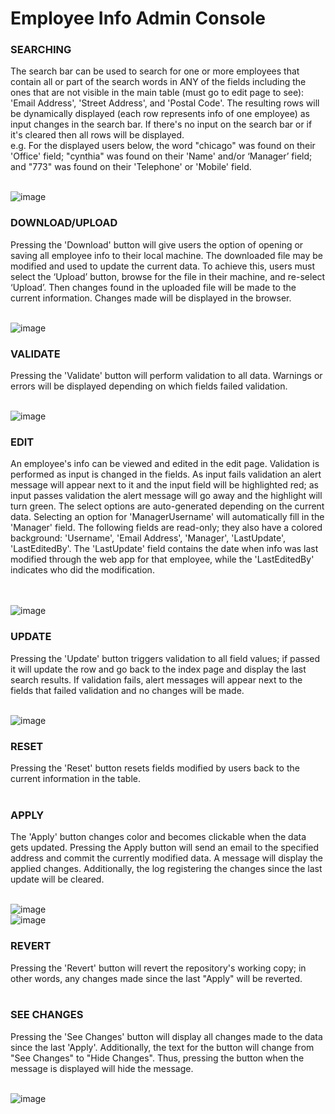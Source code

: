 # Employee Info Admin Console

### SEARCHING <br>
The search bar can be used to search for one or more employees that contain all or part of the search words in ANY of the fields including the ones that are not visible in the main table (must go to edit page to see): 'Email Address', 'Street Address', and 'Postal Code'. The resulting rows will be dynamically displayed (each row represents info of one employee) as input changes in the search bar. If there's no input on the search bar or if it's cleared then all rows will be displayed.<br>
e.g. For the displayed users below, the word "chicago" was found on their 'Office' field; "cynthia" was found on their 'Name' and/or ‘Manager’ field; and "773" was found on their 'Telephone' or 'Mobile' field.
 <br><br>
 
 ![image](https://user-images.githubusercontent.com/71573442/132609979-9f337b27-0af5-4ba1-b281-0c917a859f28.png)<br>

### DOWNLOAD/UPLOAD <br>
Pressing the 'Download' button will give users the option of opening or saving all employee info to their local machine. The downloaded file may be modified and used to update the current data. To achieve this, users must select the ‘Upload’ button, browse for the file in their machine, and re-select ‘Upload’. Then changes found in the uploaded file will be made to the current information. Changes made will be displayed in the browser.
 <br><br>
 
 ![image](https://user-images.githubusercontent.com/71573442/132610011-c3478d1a-74d3-4d92-957d-58d7a3a2974b.png)<br>


### VALIDATE<br>
Pressing the 'Validate' button will perform validation to all data. Warnings or errors will be displayed depending on which fields failed validation.
<br><br>
 
 ![image](https://user-images.githubusercontent.com/71573442/132610018-2b13fd09-5214-4cba-8585-185576dc8da1.png)<br>


### EDIT<br>
An employee's info can be viewed and edited in the edit page. Validation is performed as input is changed in the fields. As input fails validation an alert message will appear next to it and the input field will be highlighted red; as input passes validation the alert message will go away and the highlight will turn green. The select options are auto-generated depending on the current data. Selecting an option for 'ManagerUsername' will automatically fill in the 'Manager' field. The following fields are read-only; they also have a colored background: 'Username', 'Email Address', 'Manager', 'LastUpdate', 'LastEditedBy'. The 'LastUpdate' field contains the date when info was last modified through the web app for that employee, while the 'LastEditedBy' indicates who did the modification.	 
<br><br>

![image](https://user-images.githubusercontent.com/71573442/132610038-aa0df993-0e61-4106-918d-09a4d63f2c4d.png)<br>

### UPDATE<br>
Pressing the 'Update' button triggers validation to all field values; if passed it will update the row and go back to the index page and display the last search results. If validation fails, alert messages will appear next to the fields that failed validation and no changes will be made.
 <br><br>
	
  ![image](https://user-images.githubusercontent.com/71573442/132610061-8c9a9fa1-0fc3-4c31-beaf-19f1840b4111.png)<br>

 ### RESET<br>
 Pressing the 'Reset' button resets fields modified by users back to the current information in the table.
<br><br>

### APPLY<br>
The 'Apply' button changes color and becomes clickable when the data gets updated. Pressing the Apply button will send an email to the specified address and commit the currently modified data. A message will display the applied changes. Additionally, the log registering the changes since the last update will be cleared. 
 <br><br> 
 
![image](https://user-images.githubusercontent.com/71573442/132610080-1928ed52-4fdd-4a82-b806-8168b8167ab9.png)<br>
![image](https://user-images.githubusercontent.com/71573442/132610090-328e303e-56a0-48e9-bc59-46791d23f6ad.png)<br>


### REVERT<br>
Pressing the 'Revert' button will revert the repository's working copy; in other words, any changes made since the last "Apply" will be reverted.
<br><br>

### SEE CHANGES<br>
Pressing the 'See Changes' button will display all changes made to the data since the last 'Apply'. Additionally, the text for the button will change from "See Changes" to "Hide Changes". Thus, pressing the button when the message is displayed will hide the message.
<br><br>

![image](https://user-images.githubusercontent.com/71573442/132610116-146c2dc8-3354-40b1-bb12-3f660f93b4f0.png)<br> 

